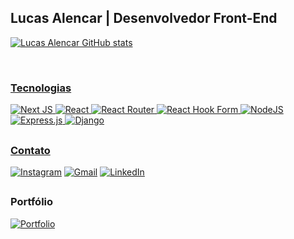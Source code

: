 ## Lucas Alencar | Desenvolvedor Front-End
<div align="center">
  <a href="https://github.com/LukasAlencar">
</div>
    
![Lucas Alencar GitHub stats](https://github-readme-stats.vercel.app/api?username=lukasalencar&show_icons=true&theme=dracula)


<div style="display: inline_block"><br>

### Tecnologias

![Next JS](https://img.shields.io/badge/Next-black?style=for-the-badge&logo=next.js&logoColor=white) 
![React](https://img.shields.io/badge/react-%2320232a.svg?style=for-the-badge&logo=react&logoColor=%2361DAFB)
![React Router](https://img.shields.io/badge/React_Router-CA4245?style=for-the-badge&logo=react-router&logoColor=white)
![React Hook Form](https://img.shields.io/badge/React%20Hook%20Form-%23EC5990.svg?style=for-the-badge&logo=reacthookform&logoColor=white)
![NodeJS](https://img.shields.io/badge/node.js-6DA55F?style=for-the-badge&logo=node.js&logoColor=white)
![Express.js](https://img.shields.io/badge/express.js-%23404d59.svg?style=for-the-badge&logo=express&logoColor=%2361DAFB)
![Django](https://img.shields.io/badge/django-%23092E20.svg?style=for-the-badge&logo=django&logoColor=white)

</div>

## 
  ### Contato

[![Instagram](https://img.shields.io/badge/Instagram-%23E4405F.svg?style=for-the-badge&logo=Instagram&logoColor=white)](https://instagram.com/lucass.kauan)
[![Gmail](https://img.shields.io/badge/Gmail-D14836?style=for-the-badge&logo=gmail&logoColor=white)](mailto:alencarkauan12@gmail.com) 
[![LinkedIn](https://img.shields.io/badge/linkedin-%230077B5.svg?style=for-the-badge&logo=linkedin&logoColor=white)](https://www.linkedin.com/in/lucas-alencar-b539241ba)

  

## 
### Portfólio

[![Portfolio](https://img.shields.io/badge/Portfolio-%23000000.svg?style=for-the-badge&logo=firefox&logoColor=#FF7139)](https://lucasalencar.cloud)

